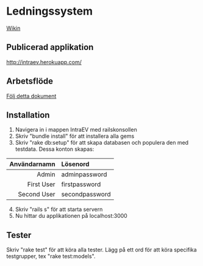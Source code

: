 # Ledningssystem
[Wikin](https://github.com/ev-konsult/ledningssystem/wiki)

## Publicerad applikation

http://intraev.herokuapp.com/

## Arbetsflöde
[Följ detta dokument](https://docs.google.com/document/d/1HEOjPrNU2Y5KXCUPT_Sb9oeAtMeMfUrbswxkRRi-7f8/edit?pref=2&pli=1)

## Installation

1. Navigera in i mappen IntraEV med railskonsollen 
2. Skriv "bundle install" för att installera alla gems
3. Skriv "rake db:setup" för att skapa databasen och populera den med testdata. Dessa konton skapas:
 
| Användarnamn | Lösenord |
|----:|:-------|
| Admin | adminpassword |
| First User | firstpassword |
| Second User | secondpassword |

4. Skriv "rails s" för att starta servern
5. Nu hittar du applikationen på localhost:3000
  
## Tester

Skriv "rake test" för att köra alla tester. Lägg på ett ord för att köra specifika testgrupper, tex "rake test:models".

